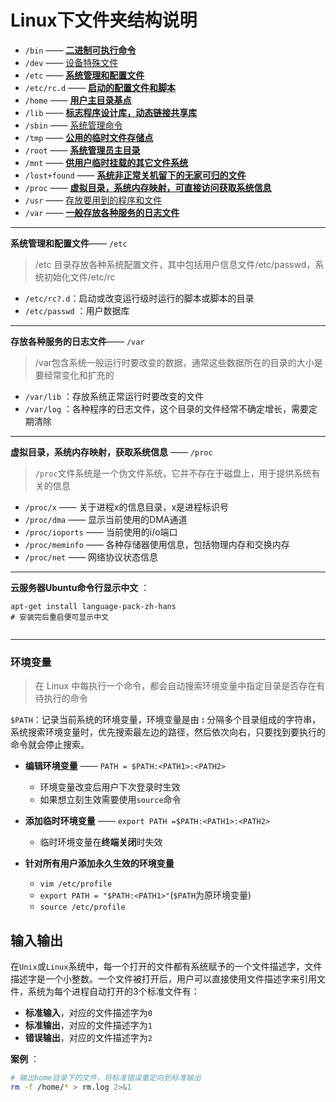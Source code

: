 # Linux下文件夹结构说明



+ `/bin` —— <a href="#bin">**二进制可执行命令**</a>
+ `/dev` —— <a href="#dev">设备特殊文件</a>
+ `/etc` —— <a href="#ect">**系统管理和配置文件**</a>
+ `/etc/rc.d` —— <a href="#ect.rc">**启动的配置文件和脚本**</a>
+ `/home` —— <a href="#home">**用户主目录基点**</a>
+ `/lib` —— <a href="#lib">**标志程序设计库，动态链接共享库**</a>
+ `/sbin` —— <a href="#sbin">系统管理命令</a>
+ `/tmp` —— <a href="#tmp">**公用的临时文件存储点**</a>
+ `/root` —— <a href="#root">**系统管理员主目录**</a>
+ `/mnt` —— <a href="#mnt">**供用户临时挂载的其它文件系统**</a>
+ `/lost+found` —— <a href="#lostfound">**系统非正常关机留下的无家可归的文件**</a>
+ `/proc` —— <a href="#proc">**虚拟目录，系统内存映射，可直接访问获取系统信息**</a>
+ `/usr` —— <a href="#usr">存放要用到的程序和文件</a>
+ `/var` —— <a href="#var">**一般存放各种服务的日志文件**</a>




-----

 <a name="ect">**系统管理和配置文件**—— `/etc`</a>

> /etc 目录存放各种系统配置文件，其中包括用户信息文件/etc/passwd，系统初始化文件/etc/rc

+ `/etc/rc?.d`：启动或改变运行级时运行的脚本或脚本的目录
+ `/etc/passwd` ：用户数据库




-----

<a name="var">**存放各种服务的日志文件**—— `/var`</a>

> /var包含系统一般运行时要改变的数据，通常这些数据所在的目录的大小是要经常变化和扩充的

+ `/var/lib` ：存放系统正常运行时要改变的文件
+ `/var/log` ：各种程序的日志文件，这个目录的文件经常不确定增长，需要定期清除






-----

<a name="proc">**虚拟目录，系统内存映射，获取系统信息** —— `/proc`</a>

> `/proc`文件系统是一个伪文件系统，它并不存在于磁盘上，用于提供系统有关的信息

+ `/proc/x` —— 关于进程x的信息目录，x是进程标识号
+ `/proc/dma` —— 显示当前使用的DMA通道
+ `/proc/ioports` —— 当前使用的i/o端口
+ `/proc/meminfo` —— 各种存储器使用信息，包括物理内存和交换内存
+ `/proc/net` —— 网络协议状态信息




----

**云服务器Ubuntu命令行显示中文** ：

```shell
apt-get install language-pack-zh-hans
# 安装完后重启便可显示中文


```







-----

### 环境变量

> 在 Linux 中每执行一个命令，都会自动搜索环境变量中指定目录是否存在有待执行的命令

`$PATH`：记录当前系统的环境变量，环境变量是由 **:** 分隔多个目录组成的字符串，系统搜索环境变量时，优先搜索最左边的路径，然后依次向右，只要找到要执行的命令就会停止搜索。

+ **编辑环境变量** —— `PATH = $PATH:<PATH1>:<PATH2>`
  + 环境变量改变后用户下次登录时生效
  + 如果想立刻生效需要使用`source`命令



+ **添加临时环境变量** —— `export PATH =$PATH:<PATH1>:<PATH2> `
  + 临时环境变量在**终端关闭**时失效



+ **针对所有用户添加永久生效的环境变量** 
  + `vim /etc/profile`
  + `export PATH = "$PATH:<PATH1>"`(`$PATH`为原环境变量)
  + `source /etc/profile`



## <a name="input_output">输入输出</a>

在`Unix`或`Linux`系统中，每一个打开的文件都有系统赋予的一个文件描述字，文件描述字是一个小整数。一个文件被打开后，用户可以直接使用文件描述字来引用文件，系统为每个进程自动打开的3个标准文件有：

+ **标准输入**，对应的文件描述字为`0`
+ **标准输出**，对应的文件描述字为`1`
+ **错误输出**，对应的文件描述字为`2`



**案例** ：

```sh
# 输出home目录下的文件，将标准错误重定向到标准输出
rm -f /home/* > rm.log 2>&1 
```





